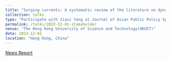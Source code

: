```yaml
---
title: "Surging currents: A systematic review of the literature on dynamic stakeholder engagements in higher education in the GAI era"
collection: talks
type: "Participate with Jiaxi Yang at Journal of Asian Public Policy Special Issue Authors' Workshop"
permalink: /talks/2023-12-01-stakeholder
venue: "The Hong Kong University of Science and Technology(HKUST)"
date: 2023-12-01
location: "Hong Kong, China"
---
```

[News Report](https://mp.weixin.qq.com/s/EuHTxNFZpdGGEOrvOj-RPg)



